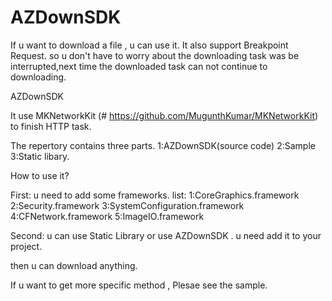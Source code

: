 # AZDownSDK
If u want to download a file , u can use it. It also support  Breakpoint Request. so u 
don't have to worry about the downloading task was be interrupted,next time the downloaded task can not continue to downloading.

AZDownSDK

It use MKNetworkKit (# https://github.com/MugunthKumar/MKNetworkKit) to finish HTTP task.


The repertory contains three parts.
1:AZDownSDK(source code) 
2:Sample 
3:Static libary.

How to use it?   

First: u need to add some frameworks.
list: 
      1:CoreGraphics.framework 
      2:Security.framework
      3:SystemConfiguration.framework
      4:CFNetwork.framework
      5:ImageIO.framework

Second: u can use Static Library or use AZDownSDK . u need add it to your project.

then u can download anything.

If u want to get more specific method , Plesae see the sample.

    